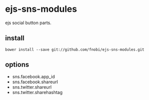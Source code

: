 ejs-sns-modules
===============

ejs social button parts.

## install
```
bower install --save git://github.com/fnobi/ejs-sns-modules.git
```

## options
- sns.facebook.app_id
- sns.facebook.shareurl
- sns.twitter.shareurl
- sns.twitter.sharehashtag
